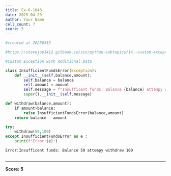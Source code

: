 ```yaml
---
title: Ex-6-1843
date: 2025-04-29
author: Your Name
cell_count: 7
score: 5
---
```


```python
#created at 20250315
```


```python
#https://stevejoe1412.gitbook.io/ssn/python-subtopics/14.-custom-exceptions
```


```python
#Custom Exception with Additional Data
```


```python
class InsufficientFundsError(Exception):
    def __init__(self,balance,amount):
        self.balance = balance
        self.amount = amount
        self.message = f"Insufficent funds: Balance {balance} attempy withdraw {amount}"
        super().__init__(self.message)
```


```python
def withdraw(balance,amount):
    if amount>balance:
        raise InsufficientFundsError(balance,amount)
    return balance - amount
```


```python
try:
    withdraw(50,100)
except InsufficientFundsError as e :
    print(f"Error:{e}")
```

    Error:Insufficent funds: Balance 50 attempy withdraw 100



```python

```


---
**Score: 5**